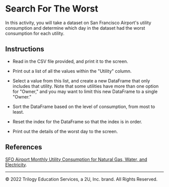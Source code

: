 # Search For The Worst

In this activity, you will take a dataset on San Francisco Airport's utility consumption and determine which day in the dataset had the worst consumption for each utility.

## Instructions

* Read in the CSV file provided, and print it to the screen.

* Print out a list of all the values within the "Utility" column.

* Select a value from this list, and create a new DataFrame that only includes that utility. Note that some utilities have more than one option for "Owner," and you may want to limit this new DataFrame to a single "Owner."

* Sort the DataFrame based on the level of consumption, from most to least.

* Reset the index for the DataFrame so that the index is in order.

* Print out the details of the worst day to the screen.

## References

[SFO Airport Monthly Utility Consumption for Natural Gas, Water, and Electricity](https://data.sfgov.org/Energy-and-Environment/SFO-Airport-Monthly-Utility-Consumption-for-Natura/gcjv-3mzf).

---

© 2022 Trilogy Education Services, a 2U, Inc. brand. All Rights Reserved.
